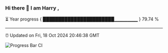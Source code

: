### Hi there 👋 I am Harry , 

⏳ Year progress { ███████████████████████▁▁▁▁▁▁▁ } 79.74 %

---

⏰ Updated on Fri, 18 Oct 2024 20:46:38 GMT

![Progress Bar CI](https://github.com/duykhang68/duykhang68/workflows/Progress%20Bar%20CI/badge.svg)
